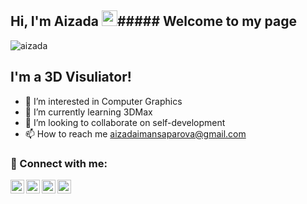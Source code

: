 ## Hi, I'm Aizada <img src="https://media.giphy.com/media/hvRJCLFzcasrR4ia7z/giphy.gif" width="25px">##### Welcome to my page 


 <p align="left"> <img src="https://komarev.com/ghpvc/?username=MoonAizada&label=Views&color=blue&style=plastic" alt="aizada" /> </p> 

## I'm a 3D Visuliator!
- 👀 I’m interested in Computer Graphics  
- 🌱 I’m currently learning 3DMax
- 💞️ I’m looking to collaborate on self-development
- 📫 How to reach me aizadaimansaparova@gmail.com

### 🤝 Connect with me:

[<img align="left" alt="malik | LinkedIn" width="22px" src="https://cdn.jsdelivr.net/npm/simple-icons@v3/icons/linkedin.svg" />][linkedin]
[<img align="left" alt="malik | LinkedIn" width="22px" src="https://cdn.jsdelivr.net/npm/simple-icons@v3/icons/telegram.svg" />][telegram]
[<img align="left" alt="malik | Instagram" width="22px" src="https://cdn.jsdelivr.net/npm/simple-icons@v3/icons/instagram.svg" />][instagram]
[<img align="left" alt="malik | VK" width="22px" src="https://cdn.jsdelivr.net/npm/simple-icons@v3/icons/vk.svg" />][vk]


[telegram]: https://t.me/moonizada
[linkedin]: https://www.linkedin.com/in/aizada-imansaparova-336a50258?utm_source=share&utm_campaign=share_via&utm_content=profile&utm_medium=android_app
[instagram]: https://www.instagram.com/moonizada?igshid=OGQ5ZDc2ODk2ZA==
[vk]: https://m.vk.com/aizada_im
